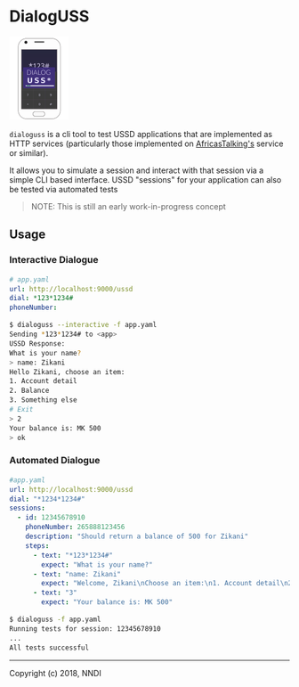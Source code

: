 DialogUSS
=========

![logo](./logo-small.png)

`dialoguss` is a cli tool to test USSD applications that are implemented
as HTTP services (particularly those implemented on [AfricasTalking's](https://africastalking.com/) 
service or similar).

It allows you to simulate a session and interact with that session
via a simple CLI based interface. USSD "sessions" for your application
can also be tested via automated tests

> NOTE: This is still an early work-in-progress concept

## Usage

### Interactive Dialogue

```yaml
# app.yaml
url: http://localhost:9000/ussd
dial: *123*1234#
phoneNumber: 
```

```sh
$ dialoguss --interactive -f app.yaml
Sending *123*1234# to <app>
USSD Response:
What is your name?
> name: Zikani
Hello Zikani, choose an item:
1. Account detail
2. Balance
3. Something else
# Exit
> 2
Your balance is: MK 500
> ok
```

### Automated Dialogue

```yaml
#app.yaml
url: http://localhost:9000/ussd
dial: "*1234*1234#"
sessions:
  - id: 12345678910
    phoneNumber: 265888123456
    description: "Should return a balance of 500 for Zikani"
    steps:
      - text: "*123*1234#"
        expect: "What is your name?"
      - text: "name: Zikani"
        expect: "Welcome, Zikani\nChoose an item:\n1. Account detail\n2. Balance\n3. Something else\n# Exit"
      - text: "3"
        expect: "Your balance is: MK 500"
```

```sh
$ dialoguss -f app.yaml
Running tests for session: 12345678910
...
All tests successful
```

---

Copyright (c) 2018, NNDI